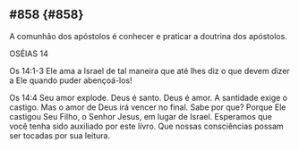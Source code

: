 ## #858 {#858}

A comunhão dos apóstolos é conhecer e praticar a doutrina dos apóstolos.

OSÉIAS 14

Os 14:1-3 Ele ama a Israel de tal maneira que até lhes diz o que devem dizer a Ele quando puder abençoá-los!

Os 14:4 Seu amor explode. Deus é santo. Deus é amor. A santidade exige o castigo. Mas o amor de Deus irá vencer no final. Sabe por que? Porque Ele castigou Seu Filho, o Senhor Jesus, em lugar de Israel. Esperamos que você tenha sido auxiliado por este livro. Que nossas consciências possam ser tocadas por sua leitura.